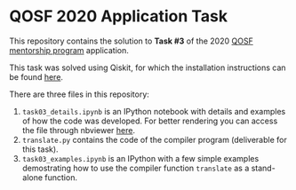 # QOSF 2020 Application Task

This repository contains the solution to **Task #3** of the 2020 [QOSF mentorship program](https://qosf.org/qc_mentorship/) application.

This task was solved using Qiskit, for which the installation instructions can be found [here](https://qiskit.org/documentation/install.html).

There are three files in this repository:
1. `task03_details.ipynb` is an IPython notebook with details and examples of how the code was developed. For better rendering you can access the file through nbviewer [here](https://nbviewer.jupyter.org/github/diemilio/qosf-2020-application/blob/master/task03_details.ipynb).
2. `translate.py` contains the code of the compiler program (deliverable for this task).
3. `task03_examples.ipynb` is an IPython with a few simple examples demostrating how to use the compiler function `translate` as a stand-alone function.
